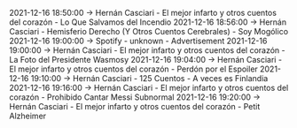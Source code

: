 2021-12-16 18:50:00 -> Hernán Casciari - El mejor infarto y otros cuentos del corazón - Lo Que Salvamos del Incendio
2021-12-16 18:56:00 -> Hernán Casciari - Hemisferio Derecho (Y Otros Cuentos Cerebrales) - Soy Mogólico
2021-12-16 19:00:00 -> Spotify - unknown - Advertisement
2021-12-16 19:00:00 -> Hernán Casciari - El mejor infarto y otros cuentos del corazón - La Foto del Presidente Wasmosy
2021-12-16 19:04:00 -> Hernán Casciari - El mejor infarto y otros cuentos del corazón - Perdón por el Espoiler
2021-12-16 19:10:00 -> Hernán Casciari - 125 Cuentos - A veces es Finlandia
2021-12-16 19:16:00 -> Hernán Casciari - El mejor infarto y otros cuentos del corazón - Prohibido Cantar Messi Subnormal
2021-12-16 19:20:00 -> Hernán Casciari - El mejor infarto y otros cuentos del corazón - Petit Alzheimer
